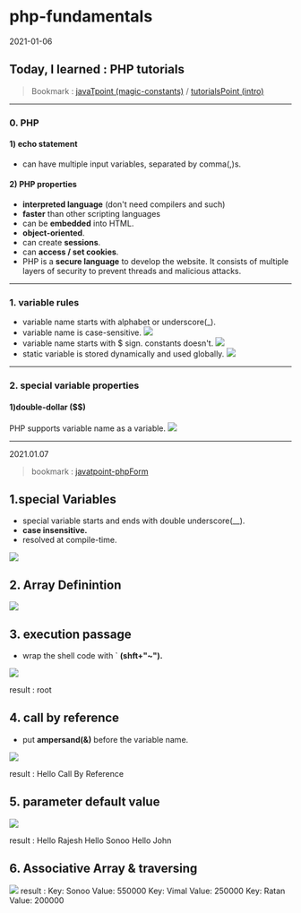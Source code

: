 # php-fundamentals

2021-01-06 

## Today, I learned : PHP tutorials
>Bookmark : [javaTpoint (magic-constants)](https://www.javatpoint.com/php-magic-constants) / [tutorialsPoint (intro)](https://www.tutorialspoint.com/php/index.html)

<html><hr/></html>

### 0. PHP
#### 1) echo statement
* can have multiple input variables, separated by comma(,)s.
#### 2) PHP properties
* **interpreted language** (don't need compilers and such)
* **faster** than other scripting languages
* can be **embedded** into HTML.
* **object-oriented**.
* can create **sessions**.
* can **access / set cookies**.
* PHP is a **secure language** to develop the website. It consists of multiple layers of security to prevent threads and malicious attacks.

<html><hr/></html>

### 1. variable rules
* variable name starts with alphabet or underscore(_).
* variable name is case-sensitive.
![](/img/images_2ood_post_d75ce67a-80da-412a-b807-867e06271150_image.png)
* variable name starts with $ sign. constants doesn't.
![](/img/images_2ood_post_20bc6008-c3c1-434d-9672-7cec86465198_image.png)
* static variable is stored dynamically and used globally.
![](/img/images_2ood_post_76bf8ae0-f570-431e-b988-284a29899ff4_image.png)

<html><hr/></html>

### 2. special variable properties
#### 1)double-dollar ($$)
PHP supports variable name as a variable. 
![](/img/images_2ood_post_9164cc17-7525-4c4a-95e7-50e1a5b8130d_image.png)

<hr/>
2021.01.07

> bookmark : <a href='https://www.javatpoint.com/php-form' target='_blank'>javatpoint-phpForm</a>

## 1.special Variables 
* special variable starts and ends with double underscore(__).
* **case insensitive.**
* resolved at compile-time.

![](/img/images_2ood_post_e77bc0b3-75de-445b-80fe-4d5a2dd6efde_image.png)

## 2. Array Definintion
![](/img/images_2ood_post_c2da604e-c94d-4fb3-b2ed-a9a5ad80a1c0_image.png)

## 3. execution passage
* wrap the shell code with \` **(shft+"~").**

![](/img/images_2ood_post_ab774c7f-9b87-4ff9-97e9-7a149d005225_image.png)

result : root

## 4. call by reference
* put **ampersand(&)** before the variable name.

![](/img/images_2ood_post_71682c72-81ac-4bbe-bfe3-02669723ae5a_image.png)

result : Hello Call By Reference

## 5. parameter default value
![](/img/images_2ood_post_c9d8be12-a1ae-4df3-ae04-9d10a12e36ca_image.png)

result : Hello Rajesh Hello Sonoo Hello John

## 6. Associative Array & traversing
![](/img/images_2ood_post_cdbe520d-3897-4691-b167-5bf27142195a_image.png)
result :
Key: Sonoo Value: 550000
Key: Vimal Value: 250000
Key: Ratan Value: 200000